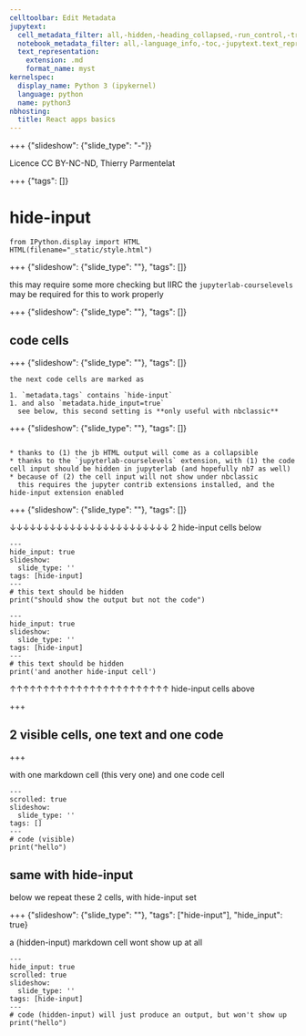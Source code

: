 ```yaml
---
celltoolbar: Edit Metadata
jupytext:
  cell_metadata_filter: all,-hidden,-heading_collapsed,-run_control,-trusted
  notebook_metadata_filter: all,-language_info,-toc,-jupytext.text_representation.jupytext_version,-jupytext.text_representation.format_version
  text_representation:
    extension: .md
    format_name: myst
kernelspec:
  display_name: Python 3 (ipykernel)
  language: python
  name: python3
nbhosting:
  title: React apps basics
---
```


+++ {"slideshow": {"slide_type": "-"}}

Licence CC BY-NC-ND, Thierry Parmentelat

+++ {"tags": []}

# hide-input

```{code-cell} ipython3
from IPython.display import HTML
HTML(filename="_static/style.html")
```

+++ {"slideshow": {"slide_type": ""}, "tags": []}

this may require some more checking but IIRC the `jupyterlab-courselevels` may be required for this to work properly

+++ {"slideshow": {"slide_type": ""}, "tags": []}

## code cells

+++ {"slideshow": {"slide_type": ""}, "tags": []}

````{caution}
the next code cells are marked as

1. `metadata.tags` contains `hide-input`
1. and also `metadata.hide_input=true`  
  see below, this second setting is **only useful with nbclassic**
````

+++ {"slideshow": {"slide_type": ""}, "tags": []}

````{note}

* thanks to (1) the jb HTML output will come as a collapsible
* thanks to the `jupyterlab-courselevels` extension, with (1) the code cell input should be hidden in jupyterlab (and hopefully nb7 as well)
* because of (2) the cell input will not show under nbclassic  
  this requires the jupyter contrib extensions installed, and the hide-input extension enabled
````

+++ {"slideshow": {"slide_type": ""}, "tags": []}

↓↓↓↓↓↓↓↓↓↓↓↓↓↓↓↓↓↓↓↓↓↓↓↓ 2 hide-input cells below

```{code-cell} ipython3
---
hide_input: true
slideshow:
  slide_type: ''
tags: [hide-input]
---
# this text should be hidden
print("should show the output but not the code")
```

```{code-cell} ipython3
---
hide_input: true
slideshow:
  slide_type: ''
tags: [hide-input]
---
# this text should be hidden
print('and another hide-input cell')
```

↑↑↑↑↑↑↑↑↑↑↑↑↑↑↑↑↑↑↑↑↑↑↑↑ hide-input cells above

+++

## 2 visible cells, one text and one code

+++

with one markdown cell (this very one) and one code cell

```{code-cell} ipython3
---
scrolled: true
slideshow:
  slide_type: ''
tags: []
---
# code (visible)
print("hello")
```

## same with hide-input

below we repeat these 2 cells, with hide-input set

+++ {"slideshow": {"slide_type": ""}, "tags": ["hide-input"], "hide_input": true}

a (hidden-input) markdown cell wont show up at all

```{code-cell} ipython3
---
hide_input: true
scrolled: true
slideshow:
  slide_type: ''
tags: [hide-input]
---
# code (hidden-input) will just produce an output, but won't show up
print("hello")
```
